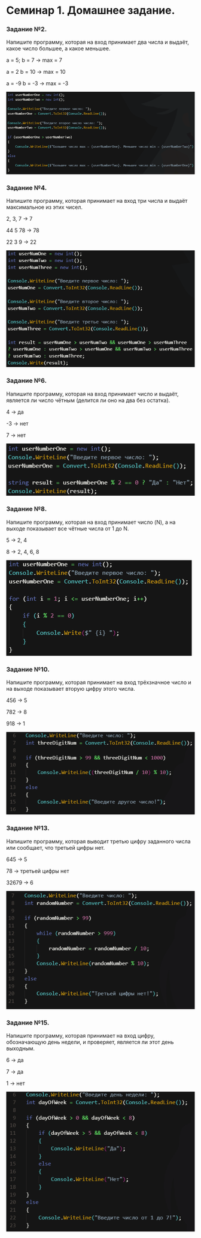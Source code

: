 # Семинар 1. Домашнее задание.

### Задание №2.

Напишите программу, которая на вход принимает два числа и выдаёт, какое число большее, а какое меньшее.

a = 5; b = 7 -> max = 7

a = 2 b = 10 -> max = 10

a = -9 b = -3 -> max = -3

![Альтернативный текст](./task2.png)

### Задание №4.

Напишите программу, которая принимает на вход три числа и выдаёт максимальное из этих чисел.

2, 3, 7 -> 7

44 5 78 -> 78

22 3 9 -> 22

![Альтернативный текст](./task4.png)

### Задание №6.

Напишите программу, которая на вход принимает число и выдаёт, является ли число чётным (делится ли оно на два без остатка).

4 -> да

-3 -> нет

7 -> нет

![Альтернативный текст](./task6.png)
### Задание №8.

Напишите программу, которая на вход принимает число (N), а на выходе показывает все чётные числа от 1 до N.

5 -> 2, 4

8 -> 2, 4, 6, 8

![Альтернативный текст](./task8.png)

### Задание №10.

Напишите программу, которая принимает на вход трёхзначное число и на выходе показывает вторую цифру этого числа.

456 -> 5

782 -> 8

918 -> 1

![Альтернативный текст](./task10.png)
### Задание №13.

Напишите программу, которая выводит третью цифру 
заданного числа или сообщает, что третьей цифры нет.

645 -> 5

78 -> третьей цифры нет

32679 -> 6

![Альтернативный текст](./task13.png)
### Задание №15.

Напишите программу, которая принимает на вход цифру, обозначающую день недели, и проверяет, является ли этот день выходным.

6 -> да

7 -> да

1 -> нет

![Альтернативный текст](./task15.png)